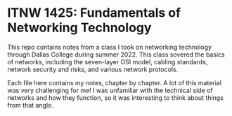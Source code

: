 # ITNW 1425: Fundamentals of Networking Technology

This repo contains notes from a class I took on networking technology through Dallas College during summer 2022. This class sovered the basics of networks, including the seven-layer OSI model, cabling standards, network security and risks, and various network protocols. 

Each file here contains my notes, chapter by chapter. A lot of this material was very challenging for me! I was unfamiliar with the technical side of networks and how they function, so it was interesting to think about things from that angle.